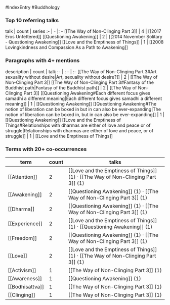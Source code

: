 #IndexEntry #Buddhology

### Top 10 referring talks
talk | count | series
:- | - |: -
[[The Way of Non-Clinging Part 3]] | 4 | [[2017 Eros Unfettered]]
[[Questioning Awakening]] | 2 | [[2014 November Solitary - Questioning Awakening]]
[[Love and the Emptiness of Things]] | 1 | [[2008 Lovingkindness and Compassion As a Path to Awakening]]

### Paragraphs with 4+ mentions
description | count | talk
:- | : - | :-
[[The Way of Non-Clinging Part 3#Art sexuality without desire\|Art, sexuality without desire?]] | 2 | [[The Way of Non-Clinging Part 3]]
[[The Way of Non-Clinging Part 3#Fantasy of the Buddhist path\|Fantasy of the Buddhist path]] | 2 | [[The Way of Non-Clinging Part 3]]
[[Questioning Awakening#Each different focus gives samadhi a different meaning\|Each different focus gives samadhi a different meaning]] | 1 | [[Questioning Awakening]]
[[Questioning Awakening#The notion of liberation can be boxed in but in can also be ever-expanding\|The notion of liberation can be boxed in, but in can also be ever-expanding]] | 1 | [[Questioning Awakening]]
[[Love and the Emptiness of Things#Relationships with dharmas are either of love and peace or of struggle\|Relationships with dharmas are either of love and peace, or of struggle]] | 1 | [[Love and the Emptiness of Things]]

### Terms with 20+ co-occurrences
term | count | talks
-|-|-
[[Attention]] | 2 | <span class="counts">[[Love and the Emptiness of Things]] (1) · [[The Way of Non-Clinging Part 3]] (1)</span> 
[[Awakening]] | 2 | <span class="counts">[[Questioning Awakening]] (1) · [[The Way of Non-Clinging Part 3]] (1)</span> 
[[Dharma]] | 2 | <span class="counts">[[Questioning Awakening]] (1) · [[The Way of Non-Clinging Part 3]] (1)</span> 
[[Experience]] | 2 | <span class="counts">[[Love and the Emptiness of Things]] (1) · [[Questioning Awakening]] (1)</span> 
[[Freedom]] | 2 | <span class="counts">[[Questioning Awakening]] (1) · [[The Way of Non-Clinging Part 3]] (1)</span> 
[[Love]] | 2 | <span class="counts">[[Love and the Emptiness of Things]] (1) · [[The Way of Non-Clinging Part 3]] (1)</span> 
[[Activism]] | 1 | <span class="counts">[[The Way of Non-Clinging Part 3]] (1)</span> 
[[Awareness]] | 1 | <span class="counts">[[Questioning Awakening]] (1)</span> 
[[Bodhisattva]] | 1 | <span class="counts">[[The Way of Non-Clinging Part 3]] (1)</span> 
[[Clinging]] | 1 | <span class="counts">[[The Way of Non-Clinging Part 3]] (1)</span> 

